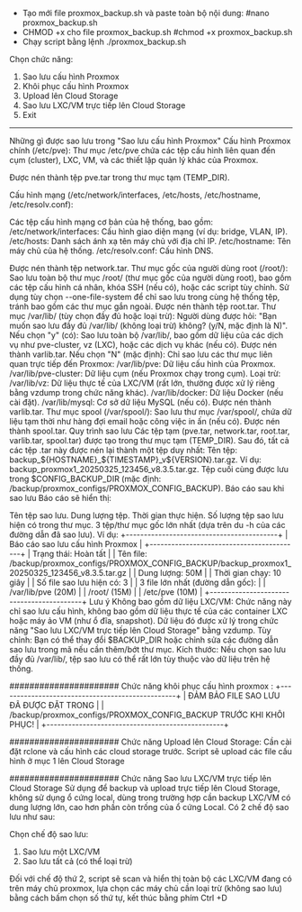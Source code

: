 - Tạo mới file proxmox_backup.sh và paste toàn bộ nội dung:
#nano proxmox_backup.sh
- CHMOD +x cho file proxmox_backup.sh
  #chmod +x proxmox_backup.sh
- Chạy script bằng lệnh ./proxmox_backup.sh

Chọn chức năng:
1) Sao lưu cấu hình Proxmox
2) Khôi phục cấu hình Proxmox
3) Upload lên Cloud Storage
4) Sao lưu LXC/VM trực tiếp lên Cloud Storage
5) Exit

-----------
Những gì được sao lưu trong "Sao lưu cấu hình Proxmox"
Cấu hình Proxmox chính (/etc/pve):
Thư mục /etc/pve chứa các tệp cấu hình liên quan đến cụm (cluster), LXC, VM, và các thiết lập quản lý khác của Proxmox.

Được nén thành tệp pve.tar trong thư mục tạm (TEMP_DIR).

Cấu hình mạng (/etc/network/interfaces, /etc/hosts, /etc/hostname, /etc/resolv.conf):

Các tệp cấu hình mạng cơ bản của hệ thống, bao gồm:
/etc/network/interfaces: Cấu hình giao diện mạng (ví dụ: bridge, VLAN, IP).
/etc/hosts: Danh sách ánh xạ tên máy chủ với địa chỉ IP.
/etc/hostname: Tên máy chủ của hệ thống.
/etc/resolv.conf: Cấu hình DNS.

Được nén thành tệp network.tar.
Thư mục gốc của người dùng root (/root/):
Sao lưu toàn bộ thư mục /root/ (thư mục gốc của người dùng root), bao gồm các tệp cấu hình cá nhân, khóa SSH (nếu có), hoặc các script tùy chỉnh.
Sử dụng tùy chọn --one-file-system để chỉ sao lưu trong cùng hệ thống tệp, tránh bao gồm các thư mục gắn ngoài.
Được nén thành tệp root.tar.
Thư mục /var/lib/ (tùy chọn đầy đủ hoặc loại trừ):
Người dùng được hỏi: "Bạn muốn sao lưu đầy đủ /var/lib/ (không loại trừ) không? (y/N, mặc định là N)".
Nếu chọn "y" (có):
Sao lưu toàn bộ /var/lib/, bao gồm dữ liệu của các dịch vụ như pve-cluster, vz (LXC), hoặc các dịch vụ khác (nếu có).
Được nén thành varlib.tar.
Nếu chọn "N" (mặc định):
Chỉ sao lưu các thư mục liên quan trực tiếp đến Proxmox:
/var/lib/pve: Dữ liệu cấu hình của Proxmox.
/var/lib/pve-cluster: Dữ liệu cụm (nếu Proxmox chạy trong cụm).
Loại trừ:
/var/lib/vz: Dữ liệu thực tế của LXC/VM (rất lớn, thường được xử lý riêng bằng vzdump trong chức năng khác).
/var/lib/docker: Dữ liệu Docker (nếu cài đặt).
/var/lib/mysql: Cơ sở dữ liệu MySQL (nếu có).
Được nén thành varlib.tar.
Thư mục spool (/var/spool/):
Sao lưu thư mục /var/spool/, chứa dữ liệu tạm thời như hàng đợi email hoặc công việc in ấn (nếu có).
Được nén thành spool.tar.
Quy trình sao lưu
Các tệp tạm (pve.tar, network.tar, root.tar, varlib.tar, spool.tar) được tạo trong thư mục tạm (TEMP_DIR).
Sau đó, tất cả các tệp .tar này được nén lại thành một tệp duy nhất:
Tên tệp: backup_${HOSTNAME}_${TIMESTAMP}_v${VERSION}.tar.gz.
Ví dụ: backup_proxmox1_20250325_123456_v8.3.5.tar.gz.
Tệp cuối cùng được lưu trong $CONFIG_BACKUP_DIR (mặc định: /backup/proxmox_configs/PROXMOX_CONFIG_BACKUP).
Báo cáo sau khi sao lưu
Báo cáo sẽ hiển thị:

Tên tệp sao lưu.
Dung lượng tệp.
Thời gian thực hiện.
Số lượng tệp sao lưu hiện có trong thư mục.
3 tệp/thư mục gốc lớn nhất (dựa trên du -h của các đường dẫn đã sao lưu).
Ví dụ:
+------------------------------------------+
| Báo cáo sao lưu cấu hình Proxmox         |
+------------------------------------------+
| Trạng thái: Hoàn tất                     |
| Tên file: /backup/proxmox_configs/PROXMOX_CONFIG_BACKUP/backup_proxmox1_20250325_123456_v8.3.5.tar.gz |
| Dung lượng: 50M                          |
| Thời gian chạy: 10 giây                  |
| Số file sao lưu hiện có: 3               |
| 3 file lớn nhất (đường dẫn gốc):         |
| /var/lib/pve (20M)                       |
| /root/ (15M)                             |
| /etc/pve (10M)                           |
+------------------------------------------+
Lưu ý
Không bao gồm dữ liệu LXC/VM: Chức năng này chỉ sao lưu cấu hình, không bao gồm dữ liệu thực tế của các container LXC hoặc máy ảo VM (như ổ đĩa, snapshot). Dữ liệu đó được xử lý trong chức năng "Sao lưu LXC/VM trực tiếp lên Cloud Storage" bằng vzdump.
Tùy chỉnh: Bạn có thể thay đổi $BACKUP_DIR hoặc chỉnh sửa các đường dẫn sao lưu trong mã nếu cần thêm/bớt thư mục.
Kích thước: Nếu chọn sao lưu đầy đủ /var/lib/, tệp sao lưu có thể rất lớn tùy thuộc vào dữ liệu trên hệ thống.

######################
Chức năng khôi phục cấu hình proxmox :
+-------------------------------------------------+
| ĐẢM BẢO FILE SAO LƯU ĐÃ ĐƯỢC ĐẶT TRONG         |
| /backup/proxmox_configs/PROXMOX_CONFIG_BACKUP TRƯỚC KHI KHÔI PHỤC!        |
+-------------------------------------------------+

######################
Chức năng Upload lên Cloud Storage:
Cần cài đặt rclone và cấu hình các cloud storage trước.
Script sẽ upload các file cấu hình ở mục 1 lên Cloud Storage

######################
Chức năng Sao lưu LXC/VM trực tiếp lên Cloud Storage
Sử dụng để backup và upload trực tiếp lên Cloud Storage, không sử dụng ổ cứng local, dùng trong trường hợp cần backup LXC/VM có dung lượng lớn, cao hơn phần còn trống của ổ cứng Local.
Có 2 chế độ sao lưu như sau:

Chọn chế độ sao lưu:
1) Sao lưu một LXC/VM
2) Sao lưu tất cả (có thể loại trừ)

Đối với chế độ thứ 2, script sẽ scan và hiển thị toàn bộ các LXC/VM đang có trên máy chủ proxmox, lựa chọn các máy chủ cần loại trừ (không sao lưu) bằng cách bấm chọn số thứ tự, kết thúc bằng phím Ctrl +D
